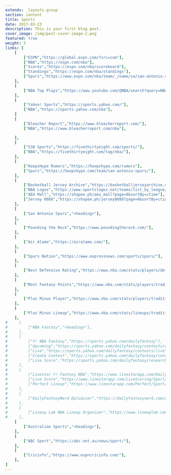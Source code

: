```yaml
---
extends: _layouts.group
section: content
title: Sports
date: 2017-03-23
description: This is your first blog post.
cover_image: /img/post-cover-image-2.png
featured: true
weight: 5
links: [
    [
        ["ESPN","https://global.espn.com/?src=com"],
        ["NBA","https://espn.com/nba"],
        ["Scores","https://espn.com/nba/scoreboard"],
        ["Standings","https://espn.com/nba/standings"],
        ["Spurs","https://www.espn.com/nba/team/_/name/sa/san-antonio-spurs"],
    ],
    [
        ["NBA Top Plays","https://www.youtube.com/@NBA/search?query=NBA%20Top%20Plays"],
    ],
    [
        ["Yahoo! Sports","https://sports.yahoo.com/"],
        ["NBA","https://sports.yahoo.com/nba"],
    ]
    [
        ["Bleacher Report","https://www.bleacherreport.com/"],
        ["NBA","https://www.bleacherreport.com/nba"],

    ],
    [
        ["538 Sports","https://fivethirtyeight.com/sports/"],
        ["NBA","https://fivethirtyeight.com/tag/nba/"],
    ],
    [
        ["HoopsHype Rumors","https://hoopshype.com/rumors"],
        ["Spurs","https://hoopshype.com/team/san-antonio-spurs/"],
    ],
    [
        ["Basketball Jersey Archive","https://basketballjerseyarchive.com/"],
        ["NBA Logos","https://www.sportslogos.net/teams/list_by_league/6/National_Basketball_Association/NBA/logos/"],
        ["AEU Mall","https://shopee.ph/aeu_mall?page=0&sortBy=ctime"],
        ["Jersey 8888","https://shopee.ph/jersey8888?page=0&sortBy=ctime"],
    ],
    [
        ["San Antonio Spurs","<heading>"],
    ],
    [
        ["Pounding the Rock","https://www.poundingtherock.com/"],
    ],
    [
        ["Air Alamo","https://airalamo.com/"],
    ],
    [
        ["Spurs Nation","https://www.expressnews.com/sports/spurs/"],
    ],
    [
        ["Best Defensive Rating","https://www.nba.com/stats/players/defense/?sort=DEF_RATING&dir=-1&Season=2023-24&SeasonType=Regular%20Season&Outcome=W&TeamID=1610612759&CF=MIN*GE*15"],
    ],
    [
        ["Most Fantasy Points","https://www.nba.com/stats/players/traditional/?sort=NBA_FANTASY_PTS&dir=-1&Season=2023-24&SeasonType=Regular%20Season&TeamID=1610612759&CF=MIN*GE*15"],
    ],
    [
        ["Plus Minus Player","https://www.nba.com/stats/players/traditional/?sort=PLUS_MINUS&dir=-1&Season=2023-24&SeasonType=Regular%20Season&TeamID=1610612759&CF=MIN*GE*15"]
    ],
    [
        ["Plus Minus Lineup","https://www.nba.com/stats/lineups/traditional/?sort=PLUS_MINUS&dir=1&Season=2023-24&SeasonType=Regular%20Season&PerMode=Totals&TeamID=1610612759"]
    ],
#     [
#         ["NBA Fantasy","<heading>"],
#     ],
#     [
#         ["Y! NBA Fantasy","https://sports.yahoo.com/dailyfantasy"],
#         ["Upcoming","https://sports.yahoo.com/dailyfantasy/contests/upcoming"],
#         ["Live","https://sports.yahoo.com/dailyfantasy/contests/live"],
#         ["Create Contest","https://sports.yahoo.com/dailyfantasy/contest/create"],
#         ["Live Score","https://sports.yahoo.com/dailyfantasy/research/live"],
#     ],
#     [
#         ["Linestar Y! Fantasy NBA","https://www.linestarapp.com/DailyDashboard/Sport/NBA/Site/Yahoo"],
#         ["Live Score","https://www.linestarapp.com/LiveScoring/Sport/NBA/Site/Yahoo"],
#         ["Perfect Lineup","https://www.linestarapp.com/Perfect/Sport/NBA/Site/Yahoo"],
#     ],
#     [
#         ["DailyFantasyNerd Optimizer","https://dailyfantasynerd.com/optimizer/yahoo/nba"],
#     ],
#     [
#         ["Lineup Lab NBA Lineup Organizer","https://www.lineuplab.com/nba-lineup-optimizer"],
#     ],
    [
        ["Australian Sports","<heading>"],
    ],
    [
        ["ABC Sport","https://abc.net.au/news/sport/"],
    ],
    [
        ["Cricinfo","https://www.espncricinfo.com/"],
    ],
]
---
```

